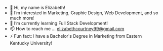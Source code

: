 - 👋 Hi, my name is Elizabeth!
- 👀 I’m interested in Marketing, Graphic Design, Web Development, and so much more! 
- 🌱 I’m currently learning Full Stack Development!
- 📫 How to reach me ... elizabethcourtney99@gmail.com
- ⚡ Fun fact: I have a Bachelor's Degree in Marketing from Eastern Kentucky University!

<!---
ecourt99/ecourt99 is a ✨ special ✨ repository because its `README.md` (this file) appears on your GitHub profile.
You can click the Preview link to take a look at your changes.
--->
